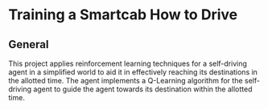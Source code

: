 Training a Smartcab How to Drive
================================

## General

This project applies reinforcement learning techniques for a self-driving agent in a simplified world to aid it in effectively reaching its destinations in the allotted time. The agent implements a Q-Learning algorithm for the self-driving agent to guide the agent towards its destination within the allotted time.
